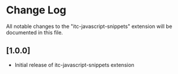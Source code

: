 # Change Log

All notable changes to the "itc-javascript-snippets" extension will be documented in this file.

## [1.0.0]

- Initial release of itc-javascript-snippets extension
